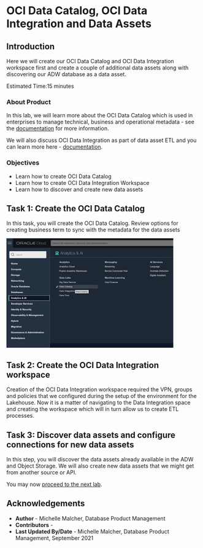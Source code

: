 # OCI Data Catalog, OCI Data Integration and Data Assets

## Introduction

Here we will create our OCI Data Catalog and OCI Data Integration workspace first and create a couple of additional data assets along with discovering our ADW database as a data asset.

Estimated Time:15 minutes

### About Product

In this lab, we will learn more about the OCI Data Catalog which is used in enterprises to manage technical, business and operational metadata - see the [documentation](https://docs.oracle.com/en-us/iaas/data-catalog/home.htm) for more information.

We will also discuss OCI Data Integration as part of data asset ETL and you can learn more here - [documentation](https://docs.oracle.com/en-us/iaas/data-integration/home.htm).

### Objectives

- Learn how to create OCI Data Catalog
- Learn how to create OCI Data Integration Workspace
- Learn how to discover and create new data assets

## Task 1: Create the OCI Data Catalog

In this task, you will create the OCI Data Catalog. Review options for creating business term to sync with the metadata for the data assets

![Navigate to Analytics](images/nav_datacatalog.png " ")


## Task 2: Create the OCI Data Integration workspace

Creation of the OCI Data Integration workspace required the VPN, groups and policies that we configured during the setup of the environment for the Lakehouse. Now it is a matter of navigating to the Data Integration space and creating the workspace which will in turn allow us to create ETL processes.



## Task 3: Discover data assets and configure connections for new data assets

In this step, you will discover the data assets already available in the ADW and Object Storage. We will also create new data assets that we might get from another source or API.

You may now [proceed to the next lab](#next).

## Acknowledgements

* **Author** - Michelle Malcher, Database Product Management
* **Contributors** -  
* **Last Updated By/Date** - Michelle Malcher, Database Product Management, September 2021
